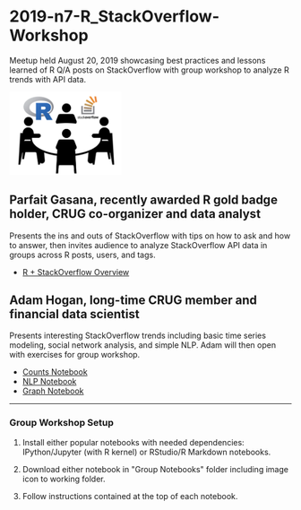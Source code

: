 # 2019-n7-R_StackOverflow-Workshop
Meetup held August 20, 2019 showcasing best practices and lessons learned of R Q/A posts on StackOverflow with group workshop to analyze R trends with API data.

<img src="Group_Notebooks/r_so_workshop.png" width="200" title="workshop icon" alt="workshop icon">

## Parfait Gasana, recently awarded R gold badge holder, CRUG co-organizer and data analyst
Presents the ins and outs of StackOverflow with tips on how to ask and how to answer, then invites audience to analyze StackOverflow API data in groups across R posts, users, and tags.

- [R + StackOverflow Overview](https://raw.githack.com/Chicago-R-User-Group/2019-n7-R_StackOverflow-Workshop/master/R_StackOverflow_Overview.html)

## Adam Hogan, long-time CRUG member and financial data scientist
Presents interesting StackOverflow trends including basic time series modeling, social network analysis, and simple NLP. Adam will then open with exercises for group workshop.

- [Counts Notebook](https://nbviewer.jupyter.org/github/Chicago-R-User-Group/2019-n7-R_StackOverflow-Workshop/blob/master/AHogan_counts.ipynb)
- [NLP Notebook](https://nbviewer.jupyter.org/github.com/Chicago-R-User-Group/2019-n7-R_StackOverflow-Workshop/blob/master/AHogan_nlp.ipynb)
- [Graph Notebook](https://nbviewer.jupyter.org/github.com/Chicago-R-User-Group/2019-n7-R_StackOverflow-Workshop/blob/master/AHogan_graph.ipynb)


---

### Group Workshop Setup

1. Install either popular notebooks with needed dependencies: IPython/Jupyter (with R kernel) or RStudio/R Markdown notebooks.

2. Download either notebook in "Group Notebooks" folder including image icon to working folder.

3. Follow instructions contained at the top of each notebook.
